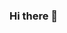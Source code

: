 ### Hi there 👋

<!--
**Adiconquerors/Adiconquerors** is a ✨ _special_ ✨ repository because its `README.md` (this file) appears on your GitHub profile.

Here are some ideas to get you started:

- 🔭 I am Adiyya, a Web Developer. I am also Pursuing my Bachelor in Computer Science & Engineering.
- 🌱 I enjoy contributing to Open Source Projects and have contributed to several Gigantic Organizations. I am really enthusiastic about learning new technology. I enjoy pushing myself to develop new skills.
- 👯 I also love reading books on personal development & financial literacy. My favorite ones are The Compound Effect by Darren Hardy in the genre of personal development and Rich Dad Poor Dad by Robert Kiyosaki in the genre of financial literacy.
- 🤔 I’m looking for help with ...
- 💬 Ask me about ...
- 📫 How to reach me: ...
- 😄 Pronouns: ...
- ⚡ Fun fact: ...
-->
